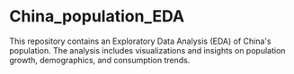 # China_population_EDA
This repository contains an Exploratory Data Analysis (EDA) of China's population. The analysis includes visualizations and insights on population growth, demographics, and consumption trends.
